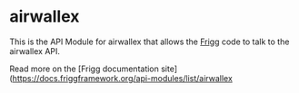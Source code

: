 # airwallex

This is the API Module for airwallex that allows the [Frigg](https://friggframework.org) code to talk to the airwallex
API.

Read more on the [Frigg documentation site](https://docs.friggframework.org/api-modules/list/airwallex